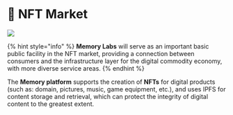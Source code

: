 # 🌈 NFT Market

![](https://images.unsplash.com/photo-1638913971789-667874197280?crop=entropy\&cs=tinysrgb\&fm=jpg\&ixid=MnwxOTcwMjR8MXwxfHNlYXJjaHwxfHxuZnR8ZW58MHx8fHwxNjUyOTQxNTMx\&ixlib=rb-1.2.1\&q=80)

{% hint style="info" %}
**Memory Labs** will serve as an important basic public facility in the NFT market, providing a connection between consumers and the infrastructure layer for the digital commodity economy, with more diverse service areas.
{% endhint %}

The **Memory platform** supports the creation of **NFTs** for digital products (such as: domain, pictures, music, game equipment, etc.), and uses IPFS for content storage and retrieval, which can protect the integrity of digital content to the greatest extent.
